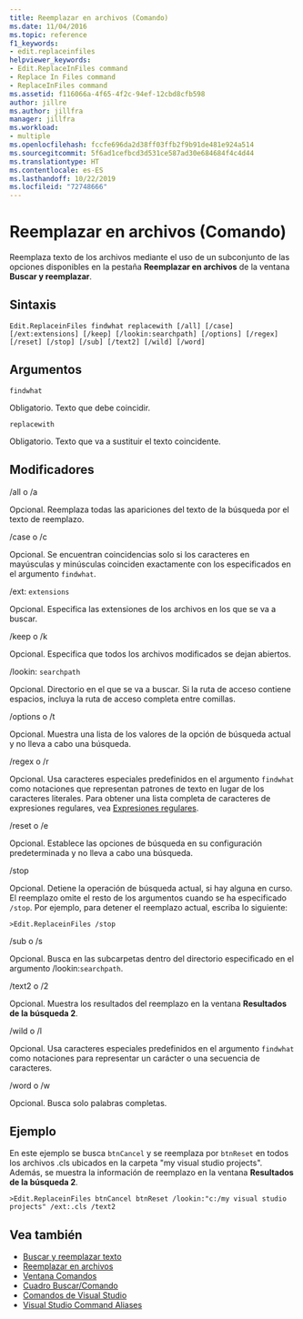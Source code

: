 ```yaml
---
title: Reemplazar en archivos (Comando)
ms.date: 11/04/2016
ms.topic: reference
f1_keywords:
- edit.replaceinfiles
helpviewer_keywords:
- Edit.ReplaceInFiles command
- Replace In Files command
- ReplaceInFiles command
ms.assetid: f116066a-4f65-4f2c-94ef-12cbd8cfb598
author: jillre
ms.author: jillfra
manager: jillfra
ms.workload:
- multiple
ms.openlocfilehash: fccfe696da2d38ff03ffb2f9b91de481e924a514
ms.sourcegitcommit: 5f6ad1cefbcd3d531ce587ad30e684684f4c4d44
ms.translationtype: HT
ms.contentlocale: es-ES
ms.lasthandoff: 10/22/2019
ms.locfileid: "72748666"
---
```

# <a name="replace-in-files-command"></a>Reemplazar en archivos (Comando)
Reemplaza texto de los archivos mediante el uso de un subconjunto de las opciones disponibles en la pestaña **Reemplazar en archivos** de la ventana **Buscar y reemplazar**.

## <a name="syntax"></a>Sintaxis

```
Edit.ReplaceinFiles findwhat replacewith [/all] [/case]
[/ext:extensions] [/keep] [/lookin:searchpath] [/options] [/regex]
[/reset] [/stop] [/sub] [/text2] [/wild] [/word]
```

## <a name="arguments"></a>Argumentos
`findwhat`

Obligatorio. Texto que debe coincidir.

`replacewith`

Obligatorio. Texto que va a sustituir el texto coincidente.

## <a name="switches"></a>Modificadores
/all o /a

Opcional. Reemplaza todas las apariciones del texto de la búsqueda por el texto de reemplazo.

/case o /c

Opcional. Se encuentran coincidencias solo si los caracteres en mayúsculas y minúsculas coinciden exactamente con los especificados en el argumento `findwhat`.

/ext: `extensions`

Opcional. Especifica las extensiones de los archivos en los que se va a buscar.

/keep o /k

Opcional. Especifica que todos los archivos modificados se dejan abiertos.

/lookin: `searchpath`

Opcional. Directorio en el que se va a buscar. Si la ruta de acceso contiene espacios, incluya la ruta de acceso completa entre comillas.

/options o /t

Opcional. Muestra una lista de los valores de la opción de búsqueda actual y no lleva a cabo una búsqueda.

/regex o /r

Opcional. Usa caracteres especiales predefinidos en el argumento `findwhat` como notaciones que representan patrones de texto en lugar de los caracteres literales. Para obtener una lista completa de caracteres de expresiones regulares, vea [Expresiones regulares](../../ide/using-regular-expressions-in-visual-studio.md).

/reset o /e

Opcional. Establece las opciones de búsqueda en su configuración predeterminada y no lleva a cabo una búsqueda.

/stop

Opcional. Detiene la operación de búsqueda actual, si hay alguna en curso. El reemplazo omite el resto de los argumentos cuando se ha especificado `/stop`. Por ejemplo, para detener el reemplazo actual, escriba lo siguiente:

```
>Edit.ReplaceinFiles /stop
```

/sub o /s

Opcional. Busca en las subcarpetas dentro del directorio especificado en el argumento /lookin:`searchpath`.

/text2 o /2

Opcional. Muestra los resultados del reemplazo en la ventana **Resultados de la búsqueda 2**.

/wild o /l

Opcional. Usa caracteres especiales predefinidos en el argumento `findwhat` como notaciones para representar un carácter o una secuencia de caracteres.

/word o /w

Opcional. Busca solo palabras completas.

## <a name="example"></a>Ejemplo
En este ejemplo se busca `btnCancel` y se reemplaza por `btnReset` en todos los archivos .cls ubicados en la carpeta "my visual studio projects". Además, se muestra la información de reemplazo en la ventana **Resultados de la búsqueda 2**.

```
>Edit.ReplaceinFiles btnCancel btnReset /lookin:"c:/my visual studio projects" /ext:.cls /text2
```

## <a name="see-also"></a>Vea también

- [Buscar y reemplazar texto](../../ide/finding-and-replacing-text.md)
- [Reemplazar en archivos](../../ide/replace-in-files.md)
- [Ventana Comandos](../../ide/reference/command-window.md)
- [Cuadro Buscar/Comando](../../ide/find-command-box.md)
- [Comandos de Visual Studio](../../ide/reference/visual-studio-commands.md)
- [Visual Studio Command Aliases](../../ide/reference/visual-studio-command-aliases.md)